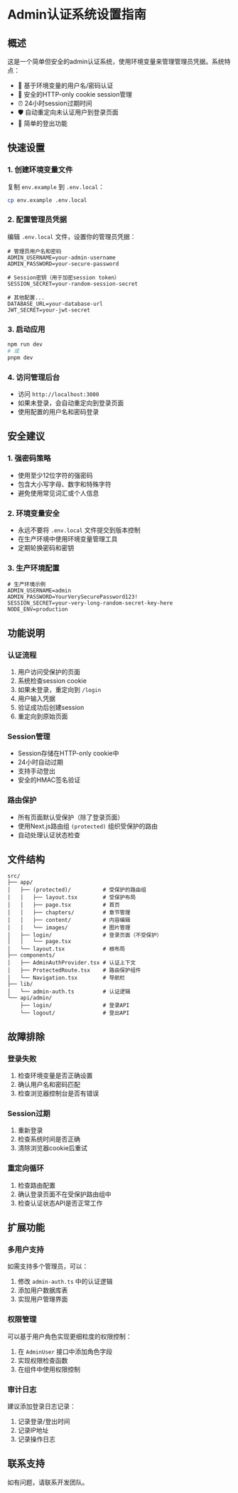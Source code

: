 # Admin认证系统设置指南

## 概述

这是一个简单但安全的admin认证系统，使用环境变量来管理管理员凭据。系统特点：

- 🔐 基于环境变量的用户名/密码认证
- 🍪 安全的HTTP-only cookie session管理
- ⏰ 24小时session过期时间
- 🛡️ 自动重定向未认证用户到登录页面
- 🚪 简单的登出功能

## 快速设置

### 1. 创建环境变量文件

复制 `env.example` 到 `.env.local`：

```bash
cp env.example .env.local
```

### 2. 配置管理员凭据

编辑 `.env.local` 文件，设置你的管理员凭据：

```env
# 管理员用户名和密码
ADMIN_USERNAME=your-admin-username
ADMIN_PASSWORD=your-secure-password

# Session密钥（用于加密session token）
SESSION_SECRET=your-random-session-secret

# 其他配置...
DATABASE_URL=your-database-url
JWT_SECRET=your-jwt-secret
```

### 3. 启动应用

```bash
npm run dev
# 或
pnpm dev
```

### 4. 访问管理后台

- 访问 `http://localhost:3000`
- 如果未登录，会自动重定向到登录页面
- 使用配置的用户名和密码登录

## 安全建议

### 1. 强密码策略

- 使用至少12位字符的强密码
- 包含大小写字母、数字和特殊字符
- 避免使用常见词汇或个人信息

### 2. 环境变量安全

- 永远不要将 `.env.local` 文件提交到版本控制
- 在生产环境中使用环境变量管理工具
- 定期轮换密码和密钥

### 3. 生产环境配置

```env
# 生产环境示例
ADMIN_USERNAME=admin
ADMIN_PASSWORD=YourVerySecurePassword123!
SESSION_SECRET=your-very-long-random-secret-key-here
NODE_ENV=production
```

## 功能说明

### 认证流程

1. 用户访问受保护的页面
2. 系统检查session cookie
3. 如果未登录，重定向到 `/login`
4. 用户输入凭据
5. 验证成功后创建session
6. 重定向到原始页面

### Session管理

- Session存储在HTTP-only cookie中
- 24小时自动过期
- 支持手动登出
- 安全的HMAC签名验证

### 路由保护

- 所有页面默认受保护（除了登录页面）
- 使用Next.js路由组 `(protected)` 组织受保护的路由
- 自动处理认证状态检查

## 文件结构

```
src/
├── app/
│   ├── (protected)/          # 受保护的路由组
│   │   ├── layout.tsx        # 受保护布局
│   │   ├── page.tsx          # 首页
│   │   ├── chapters/         # 章节管理
│   │   ├── content/          # 内容编辑
│   │   └── images/           # 图片管理
│   ├── login/                # 登录页面（不受保护）
│   │   └── page.tsx
│   └── layout.tsx            # 根布局
├── components/
│   ├── AdminAuthProvider.tsx # 认证上下文
│   ├── ProtectedRoute.tsx    # 路由保护组件
│   └── Navigation.tsx        # 导航栏
├── lib/
│   └── admin-auth.ts         # 认证逻辑
└── api/admin/
    ├── login/                # 登录API
    └── logout/               # 登出API
```

## 故障排除

### 登录失败

1. 检查环境变量是否正确设置
2. 确认用户名和密码匹配
3. 检查浏览器控制台是否有错误

### Session过期

1. 重新登录
2. 检查系统时间是否正确
3. 清除浏览器cookie后重试

### 重定向循环

1. 检查路由配置
2. 确认登录页面不在受保护路由组中
3. 检查认证状态API是否正常工作

## 扩展功能

### 多用户支持

如需支持多个管理员，可以：

1. 修改 `admin-auth.ts` 中的认证逻辑
2. 添加用户数据库表
3. 实现用户管理界面

### 权限管理

可以基于用户角色实现更细粒度的权限控制：

1. 在 `AdminUser` 接口中添加角色字段
2. 实现权限检查函数
3. 在组件中使用权限控制

### 审计日志

建议添加登录日志记录：

1. 记录登录/登出时间
2. 记录IP地址
3. 记录操作日志

## 联系支持

如有问题，请联系开发团队。 